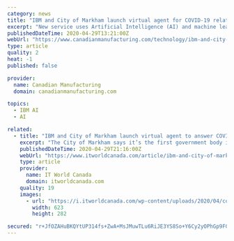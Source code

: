 ```yaml
---
category: news
title: "IBM and City of Markham launch virtual agent for COVID-19 related questions"
excerpt: "New service uses Artificial Intelligence (AI) and machine learning to provide an enhanced user experience and keep residents safe during pandemic"
publishedDateTime: 2020-04-29T13:21:00Z
webUrl: "https://www.canadianmanufacturing.com/technology/ibm-and-city-of-markham-launch-virtual-agent-for-covid-19-related-questions-252397/"
type: article
quality: 2
heat: -1
published: false

provider:
  name: Canadian Manufacturing
  domain: canadianmanufacturing.com

topics:
  - IBM AI
  - AI

related:
  - title: "IBM and City of Markham launch virtual agent to answer COVID-19-related questions"
    excerpt: "The City of Markham says it’s the first government body in Canada to leverage one of IBM’s unique AI solutions after it"
    publishedDateTime: 2020-04-29T21:16:00Z
    webUrl: "https://www.itworldcanada.com/article/ibm-and-city-of-markham-launch-virtual-agent-to-answer-covid-19-related-questions/430044"
    type: article
    provider:
      name: IT World Canada
      domain: itworldcanada.com
    quality: 19
    images:
      - url: "https://i.itworldcanada.com/wp-content/uploads/2020/04/covid-19-chat-bot-launch-e1588192245499.png"
        width: 623
        height: 282

secured: "r+JfOZAHuBKQYtUP314fs+ZwA+MsJMuwTLu6RiJE3YS8So+Y6Cy2yOPhGp9FGyyB2p4+9bBxjIM371ShQQ7QPcECPCkr3NAdakXDiJelM5X3iGRDs3xs+4QAgmVVz9+mPBOCOhs1xTwPkz3tmLJNn+kkt5B4uCjmJOG/KrgiLNZ0405m1ZYzdiFrMftmbMjDqW/K3NDXtPMb8kWlxov1OUmk1cmnLx6mxrH2dtkoHISnIwIog10RVMh1OQdWSi2cjVkF0jZi6zoVYLJxXWsUyauOU8oNF/U5tSgWynogYx1aqybOaFiU5rxXDQevzhJPZRV32dIWWSJcWUhENwMyACVVmYea9VzYRyXPVFIgwlsfrSEozPjeaVQRZAjRI6mLCF4EDlxh/mnzOkQFwJ9xbzK1W6gJtPMOeE9YnxiS9RkV9x6eeAzjJbK19/gtA9Ky3KqJ1SqquQhwHC19JUsKyvazsa3egJsIqUiU8EQTmAQ=;lEw0foHfaGETXjRpUl5x/A=="
---
```


